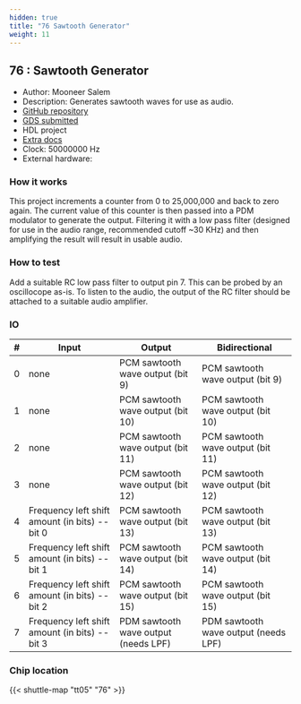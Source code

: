```yaml
---
hidden: true
title: "76 Sawtooth Generator"
weight: 11
---
```


## 76 : Sawtooth Generator

* Author: Mooneer Salem
* Description: Generates sawtooth waves for use as audio.
* [GitHub repository](https://github.com/tmiw/supercon2023-ttl)
* [GDS submitted](https://github.com/tmiw/supercon2023-ttl/actions/runs/6756848654)
* HDL project
* [Extra docs]()
* Clock: 50000000 Hz
* External hardware: 



### How it works

This project increments a counter from 0 to 25,000,000 and back to zero again. The current value
of this counter is then passed into a PDM modulator to generate the output. Filtering it with a low
pass filter (designed for use in the audio range, recommended cutoff ~30 KHz) and then amplifying the
result will result in usable audio.


### How to test

Add a suitable RC low pass filter to output pin 7. This can be probed by an oscillocope as-is. To listen to the audio,
the output of the RC filter should be attached to a suitable audio amplifier.


### IO

| # | Input        | Output       | Bidirectional      |
|---|--------------|--------------| -------------------|
| 0 | none  | PCM sawtooth wave output (bit 9) | PCM sawtooth wave output (bit 9) |
| 1 | none  | PCM sawtooth wave output (bit 10) | PCM sawtooth wave output (bit 10) |
| 2 | none  | PCM sawtooth wave output (bit 11) | PCM sawtooth wave output (bit 11) |
| 3 | none  | PCM sawtooth wave output (bit 12) | PCM sawtooth wave output (bit 12) |
| 4 | Frequency left shift amount (in bits) -- bit 0  | PCM sawtooth wave output (bit 13) | PCM sawtooth wave output (bit 13) |
| 5 | Frequency left shift amount (in bits) -- bit 1  | PCM sawtooth wave output (bit 14) | PCM sawtooth wave output (bit 14) |
| 6 | Frequency left shift amount (in bits) -- bit 2  | PCM sawtooth wave output (bit 15) | PCM sawtooth wave output (bit 15) |
| 7 | Frequency left shift amount (in bits) -- bit 3  | PDM sawtooth wave output (needs LPF) | PDM sawtooth wave output (needs LPF) |

### Chip location

{{< shuttle-map "tt05" "76" >}}
